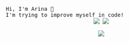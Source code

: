 # <p align="center">
</div>
  <samp>
    Hi, I'm Arina 👋<br>
    I'm trying to improve myself in code!<br>
<div align="center">
  <a href="https://instagram.com/aisagoriacha/" target="_blank"><img src="https://img.shields.io/badge/INSTAGRAM%20-DC3175.svg?&style=for-the-badge&logo=instagram&logoColor=white"></a>
  <a href="https://discord.gg/pUeeTb6fND" target="_blank"><img src="https://img.shields.io/badge"></a>
</div>
<p align="center">
  <a href="https://discord.com/users/1163454377055494264"target="_blank"><img src="https://img.shields.io/badge/Discord-Server-pUeeTb6fND?style=for-the-badge&logo=discord&logoColor=white"></a>
  </samp>
</p>
